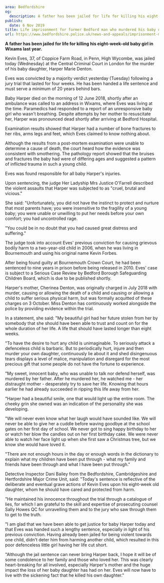 ```yaml
area: Bedfordshire
og:
  description: A father has been jailed for life for killing his eight-week-old baby girl in Wixams last year.
publish:
  date: 6 Nov 2019
title: Life imprisonment for former Bedford man who murdered his baby daughter
url: https://www.bedfordshire.police.uk/news-and-appeals/imprisonment-murdered-daughter-nov19
```

**A father has been jailed for life for killing his eight-week-old baby girl in Wixams last year.**

Kevin Eves, 37, of Coppice Farm Road, in Penn, High Wycombe, was jailed today (Wednesday) at the Central Criminal Court in London for the murder of his baby daughter, Harper Marie Denton.

Eves was convicted by a majority verdict yesterday (Tuesday) following a jury trial that lasted for four weeks. He has been handed a life sentence and must serve a minimum of 20 years behind bars.

Baby Harper died on the morning of 12 June 2018, shortly after an ambulance was called to an address in Wixams, where Eves was living at the time. Paramedics had responded to a report of an unresponsive baby girl who wasn't breathing. Despite attempts by her mother to resuscitate her, Harper was pronounced dead shortly after arriving at Bedford Hospital.

Examination results showed that Harper had a number of bone fractures to her ribs, arms legs and feet, which Eves claimed to know nothing about.

Although the results from a post-mortem examination were unable to determine a cause of death, the court heard how the evidence was consistent with smothering. The pathology report showed that the bruises and fractures the baby had were of differing ages and suggested a pattern of inflicted trauma in such a young child.

Eves was found responsible for all baby Harper's injuries.

Upon sentencing, the judge Her Ladyship Mrs Justice O'Farrell described the violent assaults that Harper was subjected to as "cruel, brutal and vicious."

She said: "Unfortunately, you did not have the instinct to protect and nurture that most parents have; you were insensitive to the fragility of a young baby; you were unable or unwilling to put her needs before your own comfort; you had uncontrolled rage.

"You could be in no doubt that you had caused great distress and suffering."

The judge took into account Eves' previous conviction for causing grievous bodily harm to a two-year-old child in 2006, when he was living in Bournemouth and using his original name Kevin Forbes.

After being found guilty at Bournemouth Crown Court, he had been sentenced to nine years in prison before being released in 2010. Eves' case is subject to a Serious Case Review by Bedford Borough Safeguarding Children Board, which is due to be published shortly.

Harper's mother, Cherinea Denton, was originally charged in July 2018 with murder, causing or allowing the death of a child and causing or allowing a child to suffer serious physical harm, but was formally acquitted of these charges on 3 October. Miss Denton has continuously worked alongside the police by providing evidence within the trial.

In a statement, she said: "My beautiful girl had her future stolen from her by somebody that she should have been able to trust and count on for the whole duration of her life. A life that should have lasted longer than eight weeks.

"To have the desire to hurt any child is unimaginable. To seriously attack a defenceless child is barbaric. But to periodically hurt, injure and then murder your own daughter, continuously lie about it and shed disingenuous tears displays a level of malice, manipulation and disregard for the most precious gift that some people do not have the fortune to experience.

"My sweet, innocent baby, who was unable to talk nor defend herself, was murdered by her father. After he murdered her, he watched me - her distraught mother - desperately try to save her life. Knowing that hours earlier he had already succeeded in ripping this life away from her.

"Harper had a beautiful smile, one that would light up the entire room. The cheeky grin she owned was an indication of the personality she was developing.

"We will never even know what her laugh would have sounded like. We will never be able to give her a cuddle before waving goodbye at the school gates on her first day of school. We never got to sing happy birthday to her or watch her blow the candles out on her first birthday cake. We were never able to watch her face light up when she first saw a Christmas tree, but we know she would have loved it.

"There are not enough hours in the day or enough words in the dictionary to explain what my children have been put through - what my family and friends have been through and what I have been put through."

Detective Inspector Dani Bailey from the Bedfordshire, Cambridgeshire and Hertfordshire Major Crime Unit, said: "Today's sentence is reflective of the deliberate and eventual grave actions of Kevin Eves upon his eight-week old daughter, whom he should have cared and protected from harm.

"He maintained his innocence throughout the trial through a catalogue of lies, for which I am grateful to the skill and expertise of prosecuting counsel Sally Howes QC for unravelling them and to the jury who saw through them to get to the truth.

"I am glad that we have been able to get justice for baby Harper today and that Eves was handed such a lengthy sentence, especially in light of his previous conviction. Having already been jailed for being violent towards one child, didn't deter him from harming another child, which resulted in this poor defenceless little girl having her life cut short.

"Although the jail sentence can never bring Harper back, I hope it will be of some condolence to her family and those who loved her. This was clearly heart-breaking for all involved, especially Harper's mother and the huge impact the loss of her baby daughter has had on her. Eves will now have to live with the sickening fact that he killed his own daughter."
